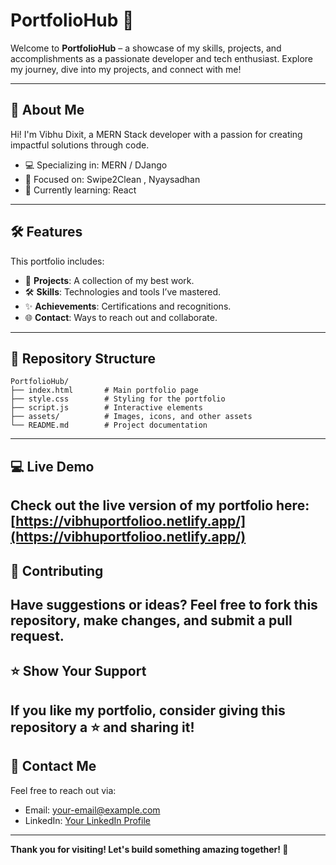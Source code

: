 # PortfolioHub 🚀  
Welcome to **PortfolioHub** – a showcase of my skills, projects, and accomplishments as a passionate developer and tech enthusiast. Explore my journey, dive into my projects, and connect with me!

---

## 🌟 About Me  

Hi! I'm Vibhu Dixit, a MERN Stack developer with a passion for creating impactful solutions through code.  
- 💻 Specializing in: MERN / DJango  
- 🎯 Focused on: Swipe2Clean , Nyaysadhan 
- 🌱 Currently learning: React  

---

## 🛠️ Features  

This portfolio includes:  
- 📂 **Projects**: A collection of my best work.  
- 🛠️ **Skills**: Technologies and tools I’ve mastered.  
- ✨ **Achievements**: Certifications and recognitions.  
- 🌐 **Contact**: Ways to reach out and collaborate.  

---

## 📂 Repository Structure  

```plaintext
PortfolioHub/
├── index.html       # Main portfolio page
├── style.css        # Styling for the portfolio
├── script.js        # Interactive elements
├── assets/          # Images, icons, and other assets
└── README.md        # Project documentation
```
---
## 💻 Live Demo  
Check out the live version of my portfolio here: [https://vibhuportfolioo.netlify.app/](https://vibhuportfolioo.netlify.app/)  
---
## 🤝 Contributing  
Have suggestions or ideas? Feel free to fork this repository, make changes, and submit a pull request.  
---
## ⭐ Show Your Support  
If you like my portfolio, consider giving this repository a ⭐ and sharing it!  
---
## 📧 Contact Me  
Feel free to reach out via:  
- Email: [your-email@example.com](mailto:vibhudixit88@gmail.com)  
- LinkedIn: [Your LinkedIn Profile](https://www.linkedin.com/in/vibhu-dixit-b42a11251/) 
---
**Thank you for visiting! Let's build something amazing together! 🌟**  
